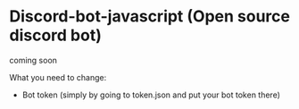 # Discord-bot-javascript (Open source discord bot)
coming soon



What you need to change:
* Bot token (simply by going to token.json and put your bot token there) 
